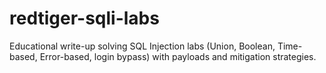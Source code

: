 # redtiger-sqli-labs
Educational write-up solving SQL Injection labs (Union, Boolean, Time-based, Error-based, login bypass) with payloads and mitigation strategies.
